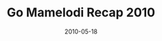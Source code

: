 ---
layout: media
category: media
title: "Go Mamelodi Recap 2010"
date: 2010-05-18
description: "What happens when hundreds of Americans partner with hundreds of South Africans to build relationships and serve a South African township? Watch and see."
video: "http://s3.amazonaws.com/crossroads-media/other-media/video/GoMamaRecap10.mp4"
video-poster: "http://s3.amazonaws.com/crossroads-media/images/GoMamaRecap10-still.jpg"
---